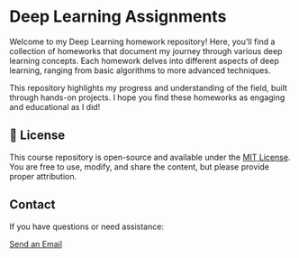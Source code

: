 # Deep Learning Assignments

Welcome to my Deep Learning homework repository! Here, you'll find a collection of homeworks that document my journey through various deep learning concepts. Each homework delves into different aspects of deep learning, ranging from basic algorithms to more advanced techniques.

This repository highlights my progress and understanding of the field, built through hands-on projects. I hope you find these homeworks as engaging and educational as I did!

## 📄 License

This course repository is open-source and available under the [MIT License](LICENSE). You are free to use, modify, and share the content, but please provide proper attribution.

## Contact

If you have questions or need assistance:

[Send an Email]( shima.s.naseri@gmail.com)

